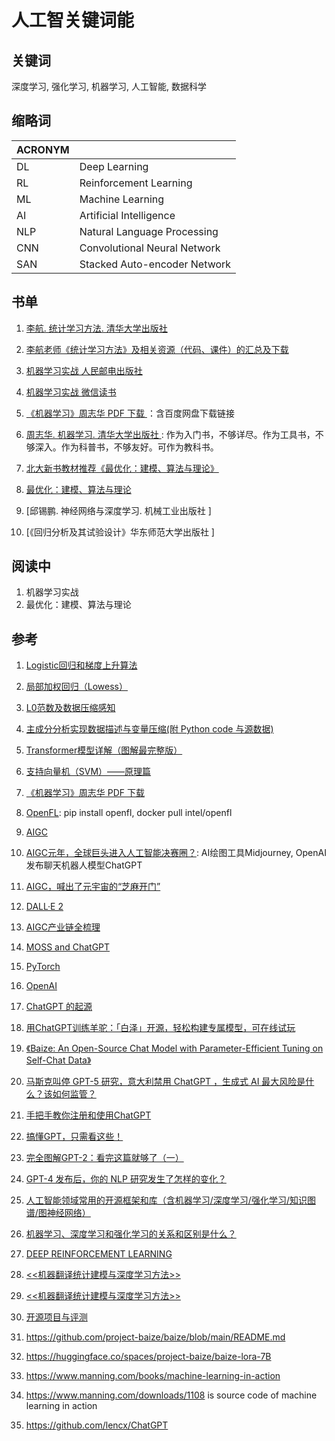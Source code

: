 # 人工智关键词能

## 关键词
深度学习, 强化学习, 机器学习, 人工智能, 数据科学

## 缩略词
| ACRONYM                            ||
|-----|-------------------------------|
| DL  | Deep Learning                 |
| RL  | Reinforcement Learning        |
| ML  | Machine Learning              |
| AI  | Artificial Intelligence       |  
| NLP | Natural Language Processing   | 
| CNN | Convolutional Neural Network  |
| SAN | Stacked Auto-encoder Network  |

## 书单
1. [李航. 统计学习方法. 清华大学出版社                          ](https://zhuanlan.zhihu.com/p/599249709)
2. [李航老师《统计学习方法》及相关资源（代码、课件）的汇总及下载](https://blog.csdn.net/master_Shen/article/details/121354650)

3. [机器学习实战 人民邮电出版社               ](https://www.mr-wu.cn/machine-learning-in-action-free-ebook)
4. [机器学习实战 微信读书                     ](https://weread.qq.com/web/reader/3a232380718ff63f3a281acke4d32d5015e4da3b7fbb1fa)

5. [《机器学习》周志华 PDF 下载                                 ](https://zhuanlan.zhihu.com/p/594408532)：含百度网盘下载链接
6. [周志华. 机器学习. 清华大学出版社                            ](https://www.zhihu.com/question/39945249): 作为入门书，不够详尽。作为工具书，不够深入。作为科普书，不够友好。可作为教科书。
7. [北大新书教材推荐《最优化：建模、算法与理论》](https://zhuanlan.zhihu.com/p/364637287)
8. [最优化：建模、算法与理论](http://faculty.bicmr.pku.edu.cn/~wenzw/optbook/opt1.pdf)
9. [邱锡鹏. 神经网络与深度学习. 机械工业出版社                  ]
10. [《回归分析及其试验设计》华东师范大学出版社                  ]

## 阅读中
1. 机器学习实战
2. 最优化：建模、算法与理论

## 参考
1. [Logistic回归和梯度上升算法](https://blog.csdn.net/whai362/article/details/51860379)

2. [局部加权回归（Lowess）](https://www.jianshu.com/p/1ab48eebd2a0)

3. [L0范数及数据压缩感知](https://zhuanlan.zhihu.com/p/496202983)

4. [主成分分析实现数据描述与变量压缩(附 Python code 与源数据)](https://zhuanlan.zhihu.com/p/193116314)

5. [Transformer模型详解（图解最完整版）](https://zhuanlan.zhihu.com/p/338817680)

6. [支持向量机（SVM）——原理篇](https://zhuanlan.zhihu.com/p/31886934)

7. [《机器学习》周志华 PDF 下载](https://zhuanlan.zhihu.com/p/594408532)

8. [OpenFL](https://github.com/intel/openfl): pip install openfl, docker pull intel/openfl

9. [AIGC](https://baike.baidu.com/item/AIGC/59988381)

10. [AIGC元年，全球巨头进入人工智能决赛圈？](https://www.jiemian.com/article/8757519.html): AI绘图工具Midjourney, OpenAI发布聊天机器人模型ChatGPT
11. [AIGC，喊出了元宇宙的“芝麻开门” ](https://www.sohu.com/a/630451347_121070048)

12. [DALL·E 2](https://openai.com/dall-e-2/#demos)
13. [AIGC产业链全梳理](https://zhuanlan.zhihu.com/p/584419740)

14. [MOSS and ChatGPT](https://www.infoq.cn/article/Ag3vW0mgvdd9BKyWx1iO)

15. [PyTorch](https://pytorch.org)

16. [OpenAI](https://openai.com)

17. [ChatGPT 的起源](https://www.sohu.com/a/662849294_121679003)
18. [用ChatGPT训练羊驼：「白泽」开源，轻松构建专属模型，可在线试玩](https://finance.sina.cn/tech/2023-04-04/detail-imypfhpc2954166.d.html)
19. [《Baize: An Open-Source Chat Model with Parameter-Efficient Tuning on Self-Chat Data》](https://arxiv.org/abs/2304.01196)

20. [马斯克叫停 GPT-5 研究，意大利禁用 ChatGPT ，生成式 AI 最大风险是什么？该如何监管？](https://www.zhihu.com/question/593135336)

21. [手把手教你注册和使用ChatGPT](https://juejin.cn/post/7199657558834692157)

22. [搞懂GPT，只需看这些！](https://zhuanlan.zhihu.com/p/403469926)
23. [完全图解GPT-2：看完这篇就够了（一）](https://zhuanlan.zhihu.com/p/343922021)
24. [GPT-4 发布后，你的 NLP 研究发生了怎样的变化？](https://zhuanlan.zhihu.com/p/618587452)

25. [人工智能领域常用的开源框架和库（含机器学习/深度学习/强化学习/知识图谱/图神经网络）](https://www.cnblogs.com/zhengzhicong/p/12875348.html)

26. [机器学习、深度学习和强化学习的关系和区别是什么？](https://www.zhihu.com/question/279973545)

27. [DEEP REINFORCEMENT LEARNING](https://arxiv.org/pdf/1810.06339.pdf)

28. [<<机器翻译统计建模与深度学习方法>>](https://github.com/NiuTrans/MTBook)
29. [<<机器翻译统计建模与深度学习方法>>](https://opensource.niutrans.com/mtbook)

30. [开源项目与评测](https://opensource.niutrans.com/mtbook/section1-7.html)

31. https://github.com/project-baize/baize/blob/main/README.md
32. https://huggingface.co/spaces/project-baize/baize-lora-7B

33. https://www.manning.com/books/machine-learning-in-action
34. https://www.manning.com/downloads/1108 is source code of machine learning in action

35. https://github.com/lencx/ChatGPT
